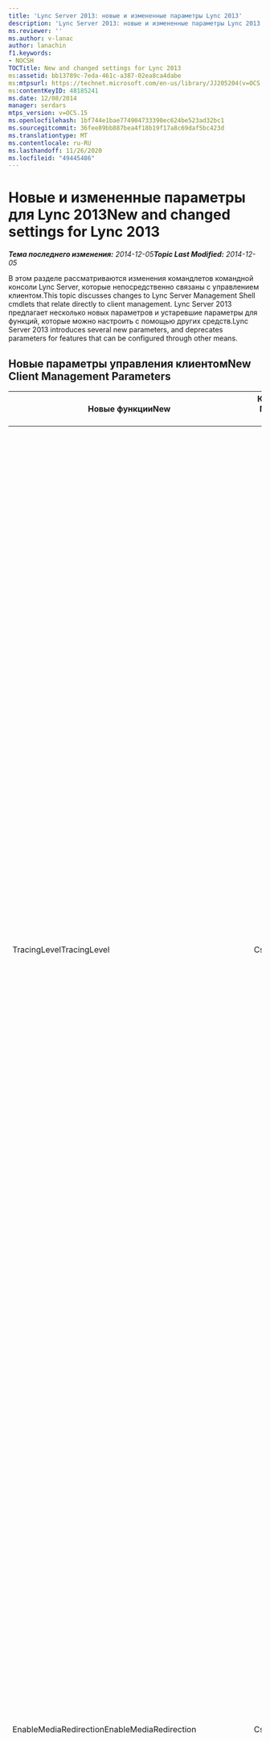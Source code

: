 ```yaml
---
title: 'Lync Server 2013: новые и измененные параметры Lync 2013'
description: 'Lync Server 2013: новые и измененные параметры Lync 2013.'
ms.reviewer: ''
ms.author: v-lanac
author: lanachin
f1.keywords:
- NOCSH
TOCTitle: New and changed settings for Lync 2013
ms:assetid: bb13789c-7eda-461c-a387-02ea8ca4dabe
ms:mtpsurl: https://technet.microsoft.com/en-us/library/JJ205204(v=OCS.15)
ms:contentKeyID: 48185241
ms.date: 12/08/2014
manager: serdars
mtps_version: v=OCS.15
ms.openlocfilehash: 1bf744e1bae774904733390ec624be523ad32bc1
ms.sourcegitcommit: 36fee89bb887bea4f18b19f17a8c69daf5bc423d
ms.translationtype: MT
ms.contentlocale: ru-RU
ms.lasthandoff: 11/26/2020
ms.locfileid: "49445486"
---
```

# <a name="new-and-changed-settings-for-lync-2013"></a><span data-ttu-id="25bd4-103">Новые и измененные параметры для Lync 2013</span><span class="sxs-lookup"><span data-stu-id="25bd4-103">New and changed settings for Lync 2013</span></span>

<div data-xmlns="http://www.w3.org/1999/xhtml">

<div class="topic" data-xmlns="http://www.w3.org/1999/xhtml" data-msxsl="urn:schemas-microsoft-com:xslt" data-cs="https://msdn.microsoft.com/">

<div data-asp="https://msdn2.microsoft.com/asp">



</div>

<div id="mainSection">

<div id="mainBody"><span data-ttu-id="25bd4-104">

<span> </span></span><span class="sxs-lookup"><span data-stu-id="25bd4-104">

<span> </span></span></span>

<span data-ttu-id="25bd4-105">_**Тема последнего изменения:** 2014-12-05_</span><span class="sxs-lookup"><span data-stu-id="25bd4-105">_**Topic Last Modified:** 2014-12-05_</span></span>

<span data-ttu-id="25bd4-106">В этом разделе рассматриваются изменения командлетов командной консоли Lync Server, которые непосредственно связаны с управлением клиентом.</span><span class="sxs-lookup"><span data-stu-id="25bd4-106">This topic discusses changes to Lync Server Management Shell cmdlets that relate directly to client management.</span></span> <span data-ttu-id="25bd4-107">Lync Server 2013 предлагает несколько новых параметров и устаревшие параметры для функций, которые можно настроить с помощью других средств.</span><span class="sxs-lookup"><span data-stu-id="25bd4-107">Lync Server 2013 introduces several new parameters, and deprecates parameters for features that can be configured through other means.</span></span>

<div>

## <a name="new-client-management-parameters"></a><span data-ttu-id="25bd4-108">Новые параметры управления клиентом</span><span class="sxs-lookup"><span data-stu-id="25bd4-108">New Client Management Parameters</span></span>


<table>
<colgroup>
<col style="width: 33%" />
<col style="width: 33%" />
<col style="width: 33%" />
</colgroup>
<thead>
<tr class="header">
<th><span data-ttu-id="25bd4-109">Новые функции</span><span class="sxs-lookup"><span data-stu-id="25bd4-109">New</span></span></th>
<th><span data-ttu-id="25bd4-110">Командлет командной консоли Lync Server Management Shell</span><span class="sxs-lookup"><span data-stu-id="25bd4-110">Lync Server Management Shell Cmdlet</span></span></th>
<th><span data-ttu-id="25bd4-111">Описание</span><span class="sxs-lookup"><span data-stu-id="25bd4-111">Description</span></span></th>
</tr>
</thead>
<tbody>
<tr class="odd">
<td><p><span data-ttu-id="25bd4-112">TracingLevel</span><span class="sxs-lookup"><span data-stu-id="25bd4-112">TracingLevel</span></span></p></td>
<td><p><span data-ttu-id="25bd4-113">CsClientPolicy</span><span class="sxs-lookup"><span data-stu-id="25bd4-113">CsClientPolicy</span></span></p></td>
<td><p><span data-ttu-id="25bd4-114">Если установлено значение true, трассировка программного обеспечения будет включена в Lync; Если задано значение false, трассировка программного обеспечения будет отключена.</span><span class="sxs-lookup"><span data-stu-id="25bd4-114">When set to True, software tracing will be enabled in Lync; when set to False, software tracing will be disabled.</span></span> <span data-ttu-id="25bd4-115">Отслеживание программного обеспечения включает в себя хранение подробной информации о всех функциях программы (в том числе о вызовах API отслеживания).</span><span class="sxs-lookup"><span data-stu-id="25bd4-115">Software tracing involves keeping a detailed record of everything that a program does (including tracking API calls).</span></span> <span data-ttu-id="25bd4-116">Трассировка особенно полезна разработчикам и сотрудникам службы поддержки приложений. Этот параметр аналогичен параметру групповой политики Communications Server 2007 R2 &quot; включить трассировку для Communicator. &quot; Ниже указаны параметры.</span><span class="sxs-lookup"><span data-stu-id="25bd4-116">Tracing is mostly useful to developers and to application support personnel.This setting is equivalent to the Communications Server 2007 R2 Group Policy setting &quot;Turn on tracing for Communicator.&quot; The settings are as follows:</span></span></p>
<ul>
<li><p><span data-ttu-id="25bd4-117">Off = трассировка отключена, и пользователь не может изменить этот параметр.</span><span class="sxs-lookup"><span data-stu-id="25bd4-117">Off = Tracing is disabled and the user cannot change this setting.</span></span></p></li>
<li><p><span data-ttu-id="25bd4-118">Light = выполняется минимальная трассировка, и пользователь не может изменить этот параметр.</span><span class="sxs-lookup"><span data-stu-id="25bd4-118">Light = Minimal tracing is performed, and the user cannot change this setting.</span></span></p></li>
<li><p><span data-ttu-id="25bd4-119">On = подробный трассировка выполняется, и пользователь не может изменить этот параметр.</span><span class="sxs-lookup"><span data-stu-id="25bd4-119">On = Verbose tracing is performed, and the user cannot change this setting.</span></span></p></li>
</ul>
<p><span data-ttu-id="25bd4-120">По умолчанию для TracingLevel задано значение null.</span><span class="sxs-lookup"><span data-stu-id="25bd4-120">By default TracingLevel is set to a null value.</span></span> <span data-ttu-id="25bd4-121">Это означает, что выполняется минимальная трассировка, но пользователь может включить или отключить эту минимальную трассировку.</span><span class="sxs-lookup"><span data-stu-id="25bd4-121">That means that minimal tracing is performed, but the user can enable or disable this minimal tracing.</span></span></p></td>
</tr>
<tr class="even">
<td><p><span data-ttu-id="25bd4-122">EnableMediaRedirection</span><span class="sxs-lookup"><span data-stu-id="25bd4-122">EnableMediaRedirection</span></span></p></td>
<td><p><span data-ttu-id="25bd4-123">CsClientPolicy</span><span class="sxs-lookup"><span data-stu-id="25bd4-123">CsClientPolicy</span></span></p></td>
<td><p><span data-ttu-id="25bd4-124">Если для этого параметра установлено значение true ($True), звуковые и видеопотоки можно отделить от другого сетевого трафика, в свою очередь это позволяет клиентским устройствам кодировать и декодировать аудио-и видеофайлы локально.</span><span class="sxs-lookup"><span data-stu-id="25bd4-124">When set to True ($True) allows audio and video streams to be separated from other network traffic, In turn, this allows client devices to do encoding and decoding of audio and video locally.</span></span> <span data-ttu-id="25bd4-125">Перенаправление мультимедиа обычно приводит к снижению использования пропускной способности, повышенной масштабируемости сервера и более удобному взаимодействию с пользователем по сравнению с похожими методиками, такими как удаленное взаимодействие устройств или кодек кодирования кодека.</span><span class="sxs-lookup"><span data-stu-id="25bd4-125">Media redirection typically results in lower bandwidth usage, higher server scalability, and a more-optimal user experience compared to similar techniques such as device remoting or codec compression.</span></span></p></td>
</tr>
<tr class="odd">
<td><p><span data-ttu-id="25bd4-126">AllowLargeMeetings</span><span class="sxs-lookup"><span data-stu-id="25bd4-126">AllowLargeMeetings</span></span></p></td>
<td><p><span data-ttu-id="25bd4-127">CsConferencing</span><span class="sxs-lookup"><span data-stu-id="25bd4-127">CsConferencing</span></span></p></td>
<td><p><span data-ttu-id="25bd4-128">Если установлено значение true, все собрания Lync обрабатываются как &quot; большие собрания. &quot; С большим собранием ограничения размещаются на количестве уведомлений, которые отправляются участникам, в дополнение к размеру списка собраний, который передается по умолчанию.</span><span class="sxs-lookup"><span data-stu-id="25bd4-128">When set to True, all Lync Meetings are treated as &quot;large meetings.&quot; With a large meeting, restrictions are placed on the number of notifications that are sent to participants, in addition to the size of the meeting roster that is transmitted by default.</span></span></p></td>
</tr>
<tr class="even">
<td><p><span data-ttu-id="25bd4-129">DisablePowerPointAnnotations</span><span class="sxs-lookup"><span data-stu-id="25bd4-129">DisablePowerPointAnnotations</span></span></p></td>
<td><p><span data-ttu-id="25bd4-130">CsConferencing</span><span class="sxs-lookup"><span data-stu-id="25bd4-130">CsConferencing</span></span></p></td>
<td><p><span data-ttu-id="25bd4-131">Если установлено значение true ($True), пользователи не смогут добавлять примечания к слайдам PowerPoint, используемым на Конференции.</span><span class="sxs-lookup"><span data-stu-id="25bd4-131">When set to True ($True) users won’t be able to add annotations to PowerPoint slides used in a conference.</span></span> <span data-ttu-id="25bd4-132">Тем не менее (в зависимости от значения свойства AllowAnnotations) пользователи по-прежнему имеют доступ к другим функциям доски.</span><span class="sxs-lookup"><span data-stu-id="25bd4-132">However (depending on the value of the AllowAnnotations property), users will still have access to other whiteboarding features.</span></span> <span data-ttu-id="25bd4-133">По умолчанию используется значение false, означающее, что заметки PowerPoint разрешены.</span><span class="sxs-lookup"><span data-stu-id="25bd4-133">The default value is False, meaning that PowerPoint annotations are allowed.</span></span></p></td>
</tr>
<tr class="odd">
<td><p><span data-ttu-id="25bd4-134">AllowSharedNotes</span><span class="sxs-lookup"><span data-stu-id="25bd4-134">AllowSharedNotes</span></span></p></td>
<td><p><span data-ttu-id="25bd4-135">CsConferencing</span><span class="sxs-lookup"><span data-stu-id="25bd4-135">CsConferencing</span></span></p></td>
<td><p><span data-ttu-id="25bd4-136">Если задано значение true (по умолчанию), все открытые записные книжки OneNote, связанные с конференции, автоматически обновляются данными, например участниками Конференции, и сведения о содержимом, доступном во время конференции.</span><span class="sxs-lookup"><span data-stu-id="25bd4-136">When set to True (the default value) any open OneNote notebooks linked to the conference will automatically be updated with information such as conference participants and details about content shared during the conference.</span></span></p></td>
</tr>
<tr class="even">
<td><p><span data-ttu-id="25bd4-137">EnableInviteCustomization</span><span class="sxs-lookup"><span data-stu-id="25bd4-137">EnableInviteCustomization</span></span></p></td>
<td><p><span data-ttu-id="25bd4-138">CsMeetingConfiguration</span><span class="sxs-lookup"><span data-stu-id="25bd4-138">CsMeetingConfiguration</span></span></p></td>
<td><p><span data-ttu-id="25bd4-139">Используется вместе с другими новыми параметрами CsMeetingConfiguration для настройки приглашений на собрания, созданных с помощью надстройки "собрание по сети" для Lync 2013.</span><span class="sxs-lookup"><span data-stu-id="25bd4-139">Used along with the other new CsMeetingConfiguration parameters to customize the meeting invitations generated by the Online Meeting Add-in for Lync 2013.</span></span></p></td>
</tr>
<tr class="odd">
<td><p><span data-ttu-id="25bd4-140">LogoURL</span><span class="sxs-lookup"><span data-stu-id="25bd4-140">LogoURL</span></span></p></td>
<td><p><span data-ttu-id="25bd4-141">CsMeetingConfiguration</span><span class="sxs-lookup"><span data-stu-id="25bd4-141">CsMeetingConfiguration</span></span></p></td>
<td><p><span data-ttu-id="25bd4-142">Добавляет логотип организации ко всем приглашениям, созданным с помощью надстройки "собрание по сети" для Lync 2013.</span><span class="sxs-lookup"><span data-stu-id="25bd4-142">Adds your organization’s logo to all invitations generated by the Online Meeting Add-in for Lync 2013.</span></span> <span data-ttu-id="25bd4-143">Вы задаете URL-адрес изображения в формате GIF или JPG.</span><span class="sxs-lookup"><span data-stu-id="25bd4-143">You specify the URL of a GIF or JPG image.</span></span></p></td>
</tr>
<tr class="even">
<td><p><span data-ttu-id="25bd4-144">HelpURL</span><span class="sxs-lookup"><span data-stu-id="25bd4-144">HelpURL</span></span></p></td>
<td><p><span data-ttu-id="25bd4-145">CsMeetingConfiguration</span><span class="sxs-lookup"><span data-stu-id="25bd4-145">CsMeetingConfiguration</span></span></p></td>
<td><p><span data-ttu-id="25bd4-146">Добавляет URL-адрес справки или поддержки вашей организации во все приглашения, созданные надстройкой "собрание по сети" для Lync 2013.</span><span class="sxs-lookup"><span data-stu-id="25bd4-146">Adds your organization’s help or support URL to all invitations generated by the Online Meeting Add-in for Lync 2013.</span></span></p></td>
</tr>
<tr class="odd">
<td><p><span data-ttu-id="25bd4-147">LegalURL</span><span class="sxs-lookup"><span data-stu-id="25bd4-147">LegalURL</span></span></p></td>
<td><p><span data-ttu-id="25bd4-148">CsMeetingConfiguration</span><span class="sxs-lookup"><span data-stu-id="25bd4-148">CsMeetingConfiguration</span></span></p></td>
<td><p><span data-ttu-id="25bd4-149">Добавление юридического текста или текста отказа во все приглашения, созданные с помощью надстройки "собрание по сети" для Lync 2013.</span><span class="sxs-lookup"><span data-stu-id="25bd4-149">Adds legal text or disclaimer text to all invitations generated by the Online Meeting Add-in for Lync 2013.</span></span> <span data-ttu-id="25bd4-150">Вы задаете URL-адрес расположения текста.</span><span class="sxs-lookup"><span data-stu-id="25bd4-150">You specify the URL for the location of the text.</span></span></p></td>
</tr>
<tr class="even">
<td><p><span data-ttu-id="25bd4-151">CustomFooterText</span><span class="sxs-lookup"><span data-stu-id="25bd4-151">CustomFooterText</span></span></p></td>
<td><p><span data-ttu-id="25bd4-152">CsMeetingConfiguration</span><span class="sxs-lookup"><span data-stu-id="25bd4-152">CsMeetingConfiguration</span></span></p></td>
<td><p><span data-ttu-id="25bd4-153">Добавление настраиваемого нижнего колонтитула ко всем приглашениям, созданным с помощью надстройки "собрание по сети" для Lync 2013.</span><span class="sxs-lookup"><span data-stu-id="25bd4-153">Adds a custom footer to all invitations generated by the Online Meeting Add-in for Lync 2013.</span></span> <span data-ttu-id="25bd4-154">Вы задаете URL-адрес для расположения настраиваемого текста нижнего колонтитула.</span><span class="sxs-lookup"><span data-stu-id="25bd4-154">You specify the URL for the location of the custom footer text.</span></span></p></td>
</tr>
</tbody>
</table>


<div>

## <a name="deprecated-client-management-parameters"></a><span data-ttu-id="25bd4-155">Устаревшие параметры управления клиентом</span><span class="sxs-lookup"><span data-stu-id="25bd4-155">Deprecated Client Management Parameters</span></span>


<table>
<colgroup>
<col style="width: 33%" />
<col style="width: 33%" />
<col style="width: 33%" />
</colgroup>
<thead>
<tr class="header">
<th><span data-ttu-id="25bd4-156">Параметр</span><span class="sxs-lookup"><span data-stu-id="25bd4-156">Parameter</span></span></th>
<th><span data-ttu-id="25bd4-157">Командлет командной консоли Lync Server Management Shell</span><span class="sxs-lookup"><span data-stu-id="25bd4-157">Lync Server Management Shell Cmdlet</span></span></th>
<th><span data-ttu-id="25bd4-158">Описание</span><span class="sxs-lookup"><span data-stu-id="25bd4-158">Description</span></span></th>
</tr>
</thead>
<tbody>
<tr class="odd">
<td><p><span data-ttu-id="25bd4-159">CustomizedHelpUrl</span><span class="sxs-lookup"><span data-stu-id="25bd4-159">CustomizedHelpUrl</span></span></p></td>
<td><p><span data-ttu-id="25bd4-160">CsClientPolicy</span><span class="sxs-lookup"><span data-stu-id="25bd4-160">CsClientPolicy</span></span></p></td>
<td><p><span data-ttu-id="25bd4-161">Этот параметр не рекомендуется использовать с Lync Server 2013.</span><span class="sxs-lookup"><span data-stu-id="25bd4-161">This parameter has been deprecated for use with Lync Server 2013.</span></span> <span data-ttu-id="25bd4-162">При использовании в сочетании с EnableEnterpriseCustomizedHelp этот параметр позволил Организации указать URL-адрес, чтобы при нажатии пользователем пункта меню Справка в Lync отображалась настроенная Справка.</span><span class="sxs-lookup"><span data-stu-id="25bd4-162">When used in conjunction with EnableEnterpriseCustomizedHelp, this parameter enabled an organization to specify a URL so that when users clicked the Help menu in Lync, customized help would display.</span></span></p></td>
</tr>
<tr class="even">
<td><p><span data-ttu-id="25bd4-163">EnableEnterpriseCustomizedHelp</span><span class="sxs-lookup"><span data-stu-id="25bd4-163">EnableEnterpriseCustomizedHelp</span></span></p></td>
<td><p><span data-ttu-id="25bd4-164">CsClientPolicy</span><span class="sxs-lookup"><span data-stu-id="25bd4-164">CsClientPolicy</span></span></p></td>
<td><p><span data-ttu-id="25bd4-165">Этот параметр не рекомендуется использовать с Lync Server 2013.</span><span class="sxs-lookup"><span data-stu-id="25bd4-165">This parameter has been deprecated for use with Lync Server 2013.</span></span> <span data-ttu-id="25bd4-166">При использовании в сочетании с CustomizedHelpUrl этот параметр позволяет организациям отображать настроенную справку.</span><span class="sxs-lookup"><span data-stu-id="25bd4-166">When used in conjunction with CustomizedHelpUrl, this parameter enabled organizations to display customized help.</span></span></p></td>
</tr>
<tr class="odd">
<td><p><span data-ttu-id="25bd4-167">EnableSQMData</span><span class="sxs-lookup"><span data-stu-id="25bd4-167">EnableSQMData</span></span></p></td>
<td><p><span data-ttu-id="25bd4-168">CsClientPolicy</span><span class="sxs-lookup"><span data-stu-id="25bd4-168">CsClientPolicy</span></span></p></td>
<td><p><span data-ttu-id="25bd4-169">Параметр EnableSQMData командлета Set-CSClientPolicy удален в Lync Server 2013.</span><span class="sxs-lookup"><span data-stu-id="25bd4-169">The EnableSQMData parameter of the Set-CSClientPolicy cmdlet has been removed in Lync Server 2013.</span></span> <span data-ttu-id="25bd4-170">Вместо этого вы можете использовать параметр общей групповой политики для данных управления качеством программ (SQM), чтобы определить пользовательский интерфейс для параметра улучшения качества по на странице Общие параметры клиента Lync.</span><span class="sxs-lookup"><span data-stu-id="25bd4-170">Instead, you can use the shared Group Policy setting for Software Quality Management (SQM) data to determine the user interface for the Customer Experience Improvement option in the Lync client General options page:</span></span></p>
<p><span data-ttu-id="25bd4-171">HKEY_CURRENT_USER\Software\Policies\Microsoft\Office\Common\QMEnable</span><span class="sxs-lookup"><span data-stu-id="25bd4-171">HKEY_CURRENT_USER\Software\Policies\Microsoft\Office\Common\QMEnable</span></span></p>
<p><span data-ttu-id="25bd4-172">Данные</span><span class="sxs-lookup"><span data-stu-id="25bd4-172">Values:</span></span></p>
<p><span data-ttu-id="25bd4-173">1 = Отображение и установка флажка (пользователь может снять флажок)</span><span class="sxs-lookup"><span data-stu-id="25bd4-173">1 = Display and select the check box (the user can clear the check box)</span></span></p>
<p><span data-ttu-id="25bd4-174">0 = отключить и отключить флажок (пользователь не может переопределить)</span><span class="sxs-lookup"><span data-stu-id="25bd4-174">0 = Turn off and disable the check box (user can't override)</span></span></p>
<p><span data-ttu-id="25bd4-175">NULL = значение определяется программой установки Office, и этот флажок отображается, чтобы пользователи могли задать его по мере выбора.</span><span class="sxs-lookup"><span data-stu-id="25bd4-175">Null = The value is determined by Office setup, and the check box is displayed for users to set as they choose</span></span></p></td>
</tr>
<tr class="even">
<td><p><span data-ttu-id="25bd4-176">AllowExchangeContactStore</span><span class="sxs-lookup"><span data-stu-id="25bd4-176">AllowExchangeContactStore</span></span></p></td>
<td><p><span data-ttu-id="25bd4-177">CsClientPolicy</span><span class="sxs-lookup"><span data-stu-id="25bd4-177">CsClientPolicy</span></span></p></td>
<td><p><span data-ttu-id="25bd4-178">Этот параметр удален.</span><span class="sxs-lookup"><span data-stu-id="25bd4-178">This parameter has been removed.</span></span> <span data-ttu-id="25bd4-179">Вместо этого при развертывании сервера Lync Server 2013 и публикации топологии единое хранилище контактов включается для всех пользователей по умолчанию.</span><span class="sxs-lookup"><span data-stu-id="25bd4-179">Instead, when you deploy Lync Server 2013 and publish the topology, unified contact store is enabled for all users by default.</span></span> <span data-ttu-id="25bd4-180">Это означает, что все контакты пользователя хранятся в Exchange и доступны в Lync, Outlook и Outlook Web Access.</span><span class="sxs-lookup"><span data-stu-id="25bd4-180">This means that all a user’s contacts are kept in Exchange and are available in Lync, Outlook, and Outlook Web Access.</span></span> <span data-ttu-id="25bd4-181">Вы можете использовать командлет Set-CsUserServicesPolicy, чтобы настроить, какие пользователи будут доступны в едином хранилище контактов.</span><span class="sxs-lookup"><span data-stu-id="25bd4-181">You can use the Set-CsUserServicesPolicy cmdlet to customize which users have unified contact store available.</span></span> <span data-ttu-id="25bd4-182">Вы можете включить пользователей глобально, по сайту, по клиенту или по отдельным пользователям или группам пользователей.</span><span class="sxs-lookup"><span data-stu-id="25bd4-182">You can enable users globally, by site, by tenant, or by individuals or groups of individuals.</span></span> <span data-ttu-id="25bd4-183">Дополнительные сведения можно найти <a href="lync-server-2013-enable-users-for-unified-contact-store.md">в разделе Включение пользователей единого магазина контактов в Lync Server 2013</a>.</span><span class="sxs-lookup"><span data-stu-id="25bd4-183">For details, see <a href="lync-server-2013-enable-users-for-unified-contact-store.md">Enable users for unified contact store in Lync Server 2013</a>.</span></span></p></td>
</tr>
<tr class="odd">
<td><p><span data-ttu-id="25bd4-184">MAPIPollInterval</span><span class="sxs-lookup"><span data-stu-id="25bd4-184">MAPIPollInterval</span></span></p></td>
<td><p><span data-ttu-id="25bd4-185">CsClientPolicy</span><span class="sxs-lookup"><span data-stu-id="25bd4-185">CsClientPolicy</span></span></p></td>
<td><p><span data-ttu-id="25bd4-186">Этот параметр не используется в Lync 2013.</span><span class="sxs-lookup"><span data-stu-id="25bd4-186">This parameter is not used by Lync 2013.</span></span> <span data-ttu-id="25bd4-187">В предыдущих выпусках этот параметр указывает, как часто клиент извлекает данные MAPI из общедоступных папок Exchange.</span><span class="sxs-lookup"><span data-stu-id="25bd4-187">In previous releases, this parameter specified how often the client retrieved MAPI data from Exchange public folders</span></span></p></td>
</tr>
<tr class="even">
<td><p><span data-ttu-id="25bd4-188">DisableICE</span><span class="sxs-lookup"><span data-stu-id="25bd4-188">DisableICE</span></span></p></td>
<td><p><span data-ttu-id="25bd4-189">CsClientPolicy</span><span class="sxs-lookup"><span data-stu-id="25bd4-189">CsClientPolicy</span></span></p></td>
<td><p><span data-ttu-id="25bd4-190">Этот параметр устарел в Lync 2013.</span><span class="sxs-lookup"><span data-stu-id="25bd4-190">This parameter was deprecated in Lync 2013.</span></span></p></td>
</tr>
</tbody>
</table><span data-ttu-id="25bd4-191">


</div>

</div>

</div>

<span> </span>

</div>

</div>

</span><span class="sxs-lookup"><span data-stu-id="25bd4-191">


</div>

</div>

</div>

<span> </span>

</div>

</div>

</span></span></div>

